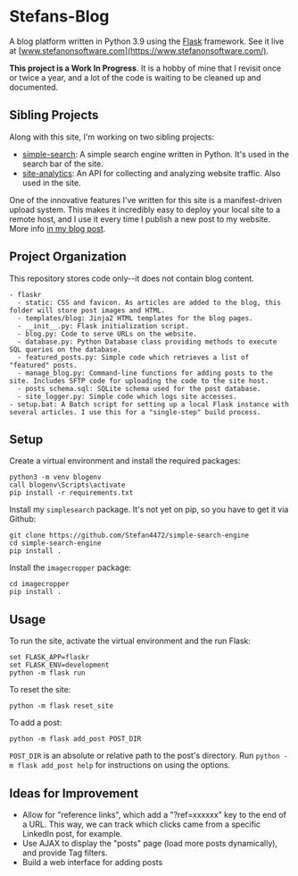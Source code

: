 # Stefans-Blog

A blog platform written in Python 3.9 using the [Flask](https://palletsprojects.com/p/flask/) framework. See it live at [www.stefanonsoftware.com](https://www.stefanonsoftware.com/).

**This project is a Work In Progress**. It is a hobby of mine that I revisit once or twice a year, and a lot of the code is waiting to be cleaned up and documented.

## Sibling Projects

Along with this site, I'm working on two sibling projects:
- [simple-search](https://github.com/Stefan4472/simple-search-engine): A simple search engine written in Python. It's used in the search bar of the site.
- [site-analytics](https://github.com/Stefan4472/site-analytics): An API for collecting and analyzing website traffic. Also used in the site.

One of the innovative features I've written for this site is a manifest-driven upload system. This makes it incredibly easy to deploy your local site to a remote host, and I use it every time I publish a new post to my website. More info [in my blog post](https://www.stefanonsoftware.com/post/remote-synchronization-of-a-blog-instance).

## Project Organization 
This repository stores code only--it does not contain blog content.
```
- flaskr
  - static: CSS and favicon. As articles are added to the blog, this folder will store post images and HTML.
  - templates/blog: Jinja2 HTML templates for the blog pages.
  - __init__.py: Flask initialization script.
  - blog.py: Code to serve URLs on the website.
  - database.py: Python Database class providing methods to execute SQL queries on the database.
  - featured_posts.py: Simple code which retrieves a list of "featured" posts. 
  - manage_blog.py: Command-line functions for adding posts to the site. Includes SFTP code for uploading the code to the site host.
  - posts_schema.sql: SQLite schema used for the post database.
  - site_logger.py: Simple code which logs site accesses.
- setup.bat: A Batch script for setting up a local Flask instance with several articles. I use this for a "single-step" build process.
```

## Setup
Create a virtual environment and install the required packages:
```
python3 -m venv blogenv
call blogenv\Scripts\activate
pip install -r requirements.txt
```

Install my `simplesearch` package. It's not yet on pip, so you have to get it via Github:
```
git clone https://github.com/Stefan4472/simple-search-engine
cd simple-search-engine
pip install .
```

Install the `imagecropper` package:
```
cd imagecropper
pip install .
```

## Usage
To run the site, activate the virtual environment and the run Flask:
```
set FLASK_APP=flaskr
set FLASK_ENV=development
python -m flask run
```

To reset the site:
```
python -m flask reset_site
```

To add a post:
```
python -m flask add_post POST_DIR
```
`POST_DIR` is an absolute or relative path to the post's directory.
Run ```python -m flask add_post help``` for instructions on using the options.

## Ideas for Improvement
- Allow for "reference links", which add a "?ref=xxxxxx" key to the end of a URL. This way, we can track which clicks came from a specific LinkedIn post, for example.
- Use AJAX to display the "posts" page (load more posts dynamically), and provide Tag filters.
- Build a web interface for adding posts